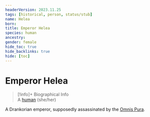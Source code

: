 ```yaml
---
headerVersion: 2023.11.25
tags: [historical, person, status/stub]
name: Helea
born:
title: Emperor Helea
species: human
ancestry:
gender: female
hide_toc: true
hide_backlinks: true
hide: [toc]
---
```

# Emperor Helea
>[!info]+ Biographical Info  
> A [human](<../../../species/humans/humans.md>) (she/her)

A Drankorian emperor, supposedly assassinated by the [Omnis Pura](<../../../groups/drankorian-societies/omnis-pura.md>).

